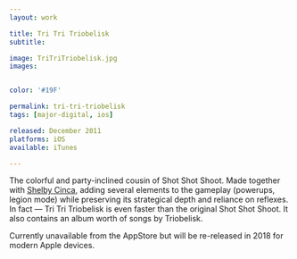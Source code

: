 ```yaml
---
layout: work

title: Tri Tri Triobelisk
subtitle:

image: TriTriTriobelisk.jpg
images:


color: '#19F'

permalink: tri-tri-triobelisk
tags: [major-digital, ios]

released: December 2011
platforms: iOS
available: iTunes

---
```


The colorful and party-inclined cousin of Shot Shot Shoot. Made together with [Shelby Cinca](https://twitter.com/catbeatsmusic), adding several elements to the gameplay (powerups, legion mode) while preserving its strategical depth and reliance on reflexes. In fact &mdash; Tri Tri Triobelisk is even faster than the original Shot Shot Shoot. It also contains an album worth of songs by Triobelisk.

Currently unavailable from the AppStore but will be re-released in 2018 for modern Apple devices.
